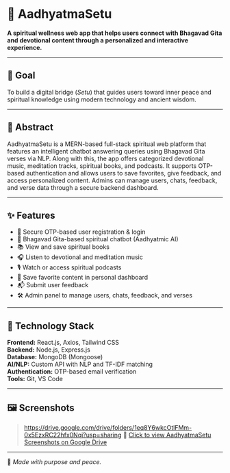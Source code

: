 # 🌼 AadhyatmaSetu

**A spiritual wellness web app that helps users connect with Bhagavad Gita and devotional content through a personalized and interactive experience.**

---

## 🎯 Goal

To build a digital bridge (*Setu*) that guides users toward inner peace and spiritual knowledge using modern technology and ancient wisdom.

---

## 🧾 Abstract

AadhyatmaSetu is a MERN-based full-stack spiritual web platform that features an intelligent chatbot answering queries using Bhagavad Gita verses via NLP. Along with this, the app offers categorized devotional music, meditation tracks, spiritual books, and podcasts. It supports OTP-based authentication and allows users to save favorites, give feedback, and access personalized content. Admins can manage users, chats, feedback, and verse data through a secure backend dashboard.

---

## ✨ Features

- 🔐 Secure OTP-based user registration & login  
- 🤖 Bhagavad Gita-based spiritual chatbot (Aadhyatmic AI)  
- 📚 View and save spiritual books  
- 🎧 Listen to devotional and meditation music  
- 🎙️ Watch or access spiritual podcasts  
- 💖 Save favorite content in personal dashboard  
- 📬 Submit user feedback  
- 🛠️ Admin panel to manage users, chats, feedback, and verses  

---

## 🧰 Technology Stack

**Frontend:** React.js, Axios, Tailwind CSS  
**Backend:** Node.js, Express.js  
**Database:** MongoDB (Mongoose)  
**AI/NLP:** Custom API with NLP and TF-IDF matching  
**Authentication:** OTP-based email verification  
**Tools:** Git, VS Code

---

## 🖼️ Screenshots

> https://drive.google.com/drive/folders/1eq8Y6wkcOtlFMm-0x5EzxRC22hfx0Nqi?usp=sharing
> 📂 [Click to view AadhyatmaSetu Screenshots on Google Drive](https://drive.google.com/drive/folders/1eq8Y6wkcOtlFMm-0x5EzxRC22hfx0Nqi?usp=sharing)

---

🙏 *Made with purpose and peace.*
